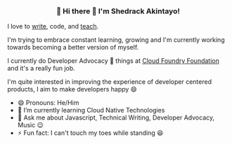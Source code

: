 <h3 align="center">👋 Hi there 👋 I'm Shedrack Akintayo!</h3>

I love to [write](https://sheddy.xyz), code, and [teach](https://sheddy.xyz/pages/talks).

I'm trying to embrace constant learning, growing and I'm currently working towards becoming a better version of myself.

I currently do Developer Advocacy 🥑 things at [Cloud Foundry Foundation](https://cloudfoundry.org) and it's a really fun job.

I'm quite interested in improving the experience of developer centered products, I aim to make developers happy 😄

- 😄 Pronouns: He/Him
- 🌱 I’m currently learning Cloud Native Technologies
- 💬 Ask me about Javascript, Technical Writing, Developer Advocacy, Music 😉
- ⚡ Fun fact: I can't touch my toes while standing 😆



<!--
**hacktivist123/hacktivist123** is a ✨ _special_ ✨ repository because its `README.md` (this file) appears on your GitHub profile.

Here are some ideas to get you started:

- 🔭 I’m currently working on ...
- 🌱 I’m currently learning ...
- 👯 I’m looking to collaborate on ...
- 🤔 I’m looking for help with ...
- 💬 Ask me about ...
- 📫 How to reach me: ...
- 😄 Pronouns: ...
- ⚡ Fun fact: ...
-->
